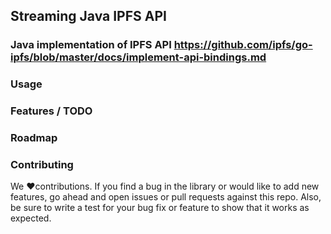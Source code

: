 ## Streaming Java IPFS API

### Java implementation of IPFS API https://github.com/ipfs/go-ipfs/blob/master/docs/implement-api-bindings.md

### Usage

### Features / TODO

### Roadmap

### Contributing

We ❤️contributions. If you find a bug in the library or would like to add new features, go ahead and open issues or pull requests against this repo. Also, be sure to write a test for your bug fix or feature to show that it works as expected.
